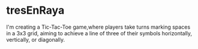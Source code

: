 # tresEnRaya
I'm creating a Tic-Tac-Toe game,where players take turns marking spaces in a 3x3 grid, aiming to achieve a line of three of their symbols horizontally, vertically, or diagonally.
